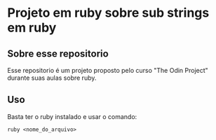 # Projeto em ruby sobre sub strings em ruby

## Sobre esse repositorio

Esse repositorio é um projeto proposto pelo curso "The Odin Project" durante suas aulas sobre ruby.

## Uso

Basta ter o ruby instalado e usar o comando:

    ruby <nome_do_arquivo>
